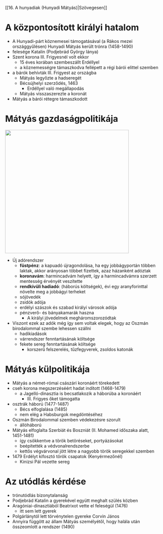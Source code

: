 [[16. A hunyadiak (Hunyadi Mátyás)|Szövegesen]]
# A központosított királyi hatalom

- A Hunyadi-párt köznemesei támogatásával (a Rákos mezei országgyűlésen) Hunyadi Mátyás került trónra (1458-1490)
- felesége Katalin (Podjebrád György lánya)
- Szent korona III. Frigyesnél volt ekkor
	- 15 éves korában szembeszállt Erdéllyel
	- a köznemességre támaszkodva fellépett a régi bárói elittel szemben
- a bárók behívták III. Frigyest az országba
	- Mátyás legyőzte a hadseregét
	- Bécsújhelyi szerződés, 1463
		- Erdéllyel való megállapodás
	- Mátyás visszaszerezte a koronát
- Mátyás a bárói rétegre támaszkodott
# Mátyás gazdaságpolitikája

<img width=400 src="https://nat2012.nkp.hu/tankonyv/tortenelem_9/img/9524.png">

- Új adórendszer
	- **füstpénz**: a kapuadó újragondolása, ha egy jobbágyportán többen laktak, akkor arányosan többet fizettek, azaz házanként adóztak
	- **koronavám**: harmincadvám helyett, így a harmincadvámra szerzett mentesség érvényét veszítette
	- **rendkívüli hadiadó**: (háborús költségek), évi egy aranyforinttal növelte meg a jobbágyi terheket
	- sójövedék
	- zsidók adója
	- erdélyi szászok és szabad királyi városok adója
	- pénzverő- és bányakamarák haszna
		- A királyi jövedelmek megháromszorozódtak
- Viszont ezek az adók még így sem voltak elegek, hogy az Oszmán birodalommal szembe lehessen szállni
	- hadikiadások
	- várrendszer fenntartásának költsége
	- fekete sereg fenntartásának költsége
		- korszerű felszerelés, tűzfegyverek, zsoldos katonák
# Mátyás külpolitikája

- Mátyás a német-római császári koronáért törekedett
- cseh korona megszerzéséért hadat indított (1468-1479)
	- a Jagelló-dinasztia is becsatlakozik a háborúba a koronáért
		- III. Frigyes őket támogatta
- osztrák háború (1477-1487)
	- Bécs elfoglalása (1485)
	- nem elég a Habsburgok megdöntéséhez
- Oszmán Birodalommal szemben védekezésre szorult
	- állóháború
- Mátyás elfoglalta Szerbiát és Boszniát (II. Mohamed időszaka alatt, 1451-1481)
	- így csökkentve a török betöréseket, portyázásokat
	- beépítették a védvonalrendszerbe
	- kettős végvárvonal jött létre a nagyobb török seregekkel szemben
- 1479 Erdélyt kifosztó török csapatok (Kenyérmezőnél)
	- Kinizsi Pál vezette sereg
# Az utódlás kérdése

- trónutódlás bizonytalanság
- Podjebrád Katalin a gyerekével együtt meghalt szülés közben
- Aragóniai-dinasztiából Beatrixot vette el feleségül (1476)
	- itt sem lett gyerek
- Polgárlánytól lett törvénytelen gyereke Corvin János
- Annyira függött az állam Mátyás személyétől, hogy halála után összeomlott a rendszer (1490)
